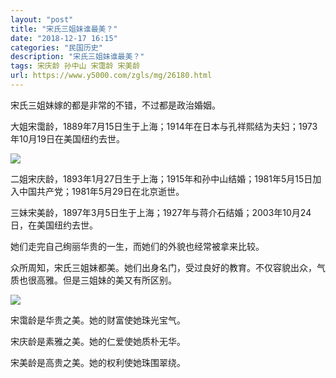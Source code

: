 ```yaml
---
layout: "post"
title: "宋氏三姐妹谁最美？"
date: "2018-12-17 16:15"
categories: "民国历史"
description: "宋氏三姐妹谁最美？"
tags: 宋庆龄 孙中山 宋霭龄 宋美龄
url: https://www.y5000.com/zgls/mg/26180.html
---
```






宋氏三姐妹嫁的都是非常的不错，不过都是政治婚姻。

大姐宋霭龄，1889年7月15日生于上海；1914年在日本与孔祥熙结为夫妇；1973年10月19日在美国纽约去世。

![](https://img.y5000.com/uploads/allimg/171101/13-1G10115121E60.jpg)

二姐宋庆龄，1893年1月27日生于上海；1915年和孙中山结婚；1981年5月15日加入中国共产党；1981年5月29日在北京逝世。

三妹宋美龄，1897年3月5日生于上海；1927年与蒋介石结婚；2003年10月24日，在美国纽约去世。

她们走完自己绚丽华贵的一生，而她们的外貌也经常被拿来比较。

众所周知，宋氏三姐妹都美。她们出身名门，受过良好的教育。不仅容貌出众，气质也很高雅。但是三姐妹的美又有所区别。

![](https://img.y5000.com/uploads/allimg/171101/13-1G101150PIE.jpg)

宋霭龄是华贵之美。她的财富使她珠光宝气。

宋庆龄是素雅之美。她的仁爱使她质朴无华。

宋美龄是高贵之美。她的权利使她珠围翠绕。
